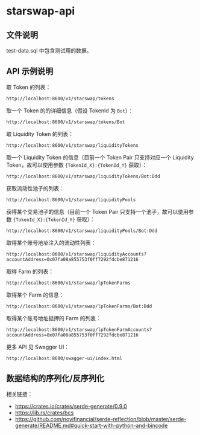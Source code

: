 # starswap-api

## 文件说明

test-data.sql 中包含测试用的数据。


## API 示例说明

取 Token 的列表：

```
http://localhost:8600/v1/starswap/tokens
```

取一个 Token 的的详细信息（假设 TokenId 为 `Bot`）：

```
http://localhost:8600/v1/starswap/tokens/Bot
```

取 Liquidity Token 的列表：

```
http://localhost:8600/v1/starswap/liquidityTokens
```

取一个 Liquidity Token 的信息（目前一个 Token Pair 只支持对应一个 Liquidity Token，故可以使用参数 `{TokenId_X}:{TokenId_Y}` 获取）：

```
http://localhost:8600/v1/starswap/liquidityTokens/Bot:Ddd
```

获取流动性池子的列表：

```
http://localhost:8600/v1/starswap/liquidityPools
```

获得某个交易池子的信息（目前一个 Token Pair 只支持一个池子，故可以使用参数 `{TokenId_X}:{TokenId_Y}` 获取）：

```
http://localhost:8600/v1/starswap/liquidityPools/Bot:Ddd
```

取得某个账号地址注入的流动性列表：

```
http://localhost:8600/v1/starswap/liquidityAccounts?accountAddress=0x07fa08a855753f0ff7292fdcbe871216
```

取得 Farm 的列表：

```
http://localhost:8600/v1/starswap/lpTokenFarms
```

取得某个 Farm 的信息：

```
http://localhost:8600/v1/starswap/lpTokenFarms/Bot:Ddd
```

取得某个账号地址抵押的 Farm 的列表：

```
http://localhost:8600/v1/starswap/lpTokenFarmAccounts?accountAddress=0x07fa08a855753f0ff7292fdcbe871216
```

更多 API 见 Swagger UI：

```
http://localhost:8600/swagger-ui/index.html
```

## 数据结构的序列化/反序列化

相关链接：

* https://crates.io/crates/serde-generate/0.9.0
* https://lib.rs/crates/bcs
* https://github.com/novifinancial/serde-reflection/blob/master/serde-generate/README.md#quick-start-with-python-and-bincode

